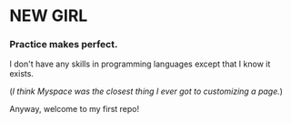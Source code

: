 # NEW GIRL
### Practice makes perfect.

I don't have any skills in programming languages except that I know it exists.

(*I think Myspace was the closest thing I ever got to customizing a page.*)

Anyway, welcome to my first repo!
